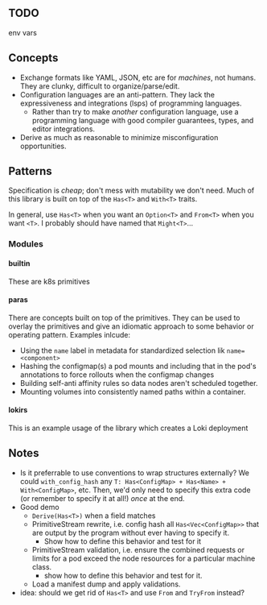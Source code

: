 ## TODO
env vars

## Concepts

* Exchange formats like YAML, JSON, etc are for _machines_, not humans. They are clunky, difficult to organize/parse/edit.
* Configuration languages are an anti-pattern. They lack the expressiveness and integrations (lsps) of programming languages.
  * Rather than try to make _another_ configuration language, use a programming language with good compiler guarantees, types, and editor integrations.
* Derive as much as reasonable to minimize misconfiguration opportunities.

## Patterns

Specification is _cheap_; don't mess with mutability we don't need. Much of this library is built on top
of the `Has<T>` and `With<T>` traits.

In general, use `Has<T>` when you want an `Option<T>` and `From<T>` when you want `<T>`.
I probably should have named that `Might<T>`...


### Modules

#### builtin

These are k8s primitives

#### paras

There are concepts built on top of the primitives. They can be used to overlay the primitives and give an idiomatic approach to some behavior or operating pattern. Examples inlcude:
* Using the `name` label in metadata for standardized selection lik `name=<component>`
* Hashing the configmap(s) a pod mounts and including that in the pod's annotations to force rollouts when the configmap changes
* Building self-anti affinity rules so data nodes aren't scheduled together.
* Mounting volumes into consistently named paths within a container.

#### lokirs

This is an example usage of the library which creates a Loki deployment

## Notes
* Is it preferrable to use conventions to wrap structures externally? We could `with_config_hash` any `T: Has<ConfigMap> + Has<Name> + With<ConfigMap>`, etc. Then, we'd only need to specify this extra code (or remember to specify it at all!) _once_ at the end.
* Good demo
  * `Derive(Has<T>)` when a field matches
  * PrimitiveStream rewrite, i.e. config hash all `Has<Vec<ConfigMap>>` that are output by the program without ever having to specify it.
    * Show how to define this behavior and test for it
  * PrimitiveStream validation, i.e. ensure the combined requests or limits for a pod exceed the node resources for a particular machine class.
    * show how to define this behavior and test for it.
  * Load a manifest dump and apply validations.
* idea: should we get rid of `Has<T>` and use `From` and `TryFrom` instead?
